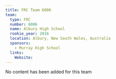 ```yaml
---
title: FRC Team 6006
team:
  type: FRC
  number: 6006
  name: Albury High School
  rookie_year: 2016
  location: Albury, New South Wales, Australia
  sponsors:
    - Murray High School
  links:
    Website: 
---
```

No content has been added for this team